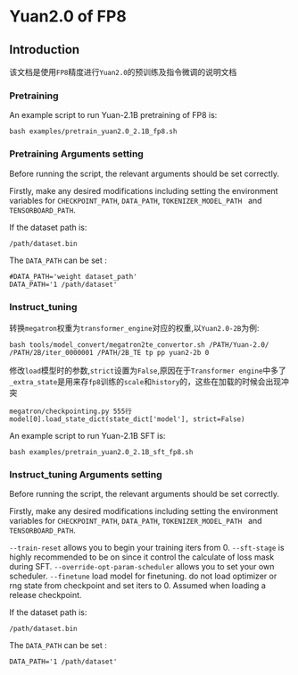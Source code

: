 # Yuan2.0 of FP8

## Introduction
该文档是使用`FP8`精度进行`Yuan2.0`的预训练及指令微调的说明文档


### Pretraining

An example script to run Yuan-2.1B pretraining of FP8 is:
```shell
bash examples/pretrain_yuan2.0_2.1B_fp8.sh
```
### Pretraining Arguments setting

Before running the script, the relevant arguments should be set correctly.

Firstly,  make any desired modifications including setting the environment variables for `CHECKPOINT_PATH`, `DATA_PATH`,  `TOKENIZER_MODEL_PATH ` and `TENSORBOARD_PATH`.

If the dataset path is:

```bash
/path/dataset.bin
```

The `DATA_PATH` can be set :

```shell
#DATA_PATH='weight dataset_path'
DATA_PATH='1 /path/dataset'
```

### Instruct_tuning

转换`megatron`权重为`transformer_engine`对应的权重,以`Yuan2.0-2B`为例:
```shell
bash tools/model_convert/megatron2te_convertor.sh /PATH/Yuan-2.0/ /PATH/2B/iter_0000001 /PATH/2B_TE tp pp yuan2-2b 0
```

修改`load`模型时的参数,`strict`设置为`False`,原因在于`Transformer engine`中多了`_extra_state`是用来存`fp8`训练的`scale`和`history`的，这些在加载的时候会出现冲突
```
megatron/checkpointing.py 555行
model[0].load_state_dict(state_dict['model'], strict=False)
``` 

An example script to run Yuan-2.1B SFT is:

```shell
bash examples/pretrain_yuan2.0_2.1B_sft_fp8.sh
```
### Instruct_tuning Arguments setting

Before running the script, the relevant arguments should be set correctly.

Firstly,  make any desired modifications including setting the environment variables for `CHECKPOINT_PATH`, `DATA_PATH`,  `TOKENIZER_MODEL_PATH ` and `TENSORBOARD_PATH`.

`--train-reset` allows you to begin your training iters from 0.
`--sft-stage` is highly recommended to be on since it control the calculate of loss mask during SFT.
`--override-opt-param-scheduler` allows you to set your own scheduler.
`--finetune` load model for finetuning. do not load optimizer or rng state from checkpoint and set iters to 0. Assumed when loading a release checkpoint.

If the dataset path is:

```
/path/dataset.bin
```

The `DATA_PATH` can be set :

```shell
DATA_PATH='1 /path/dataset'
``` 
